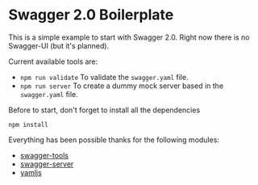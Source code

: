 Swagger 2.0 Boilerplate
=======================


This is a simple example to start with Swagger 2.0. Right now there is no
Swagger-UI (but it's planned).


Current available tools are:

* `npm run validate` To validate the `swagger.yaml` file.
* `npm run server` To create a dummy mock server based in the `swagger.yaml` file.


Before to start, don't forget to install all the dependencies

    npm install


Everything has been possible thanks for the following modules:

* [swagger-tools](https://www.npmjs.com/package/swagger-tools)
* [swagger-server](https://www.npmjs.com/package/swagger-server)
* [yamljs](https://www.npmjs.com/package/yamljs)
